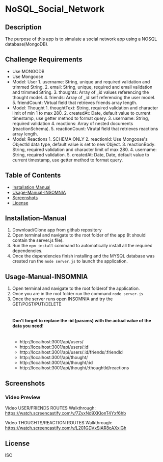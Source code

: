 # NoSQL_Social_Network

## Description 

The purpose of this app is to simulate a social network app using a NOSQL database(MongoDB).

## Challenge Requirements 
 * Use MONGODB
 * Use Mongoose
 * Model: User
       1. username: String, unique and required validation and trimmed String.
       2. email: String, unique, required and email validation and trimmed String.
       3. thoughts: Array of _id values referencing the thought model.
       4. friends: Array of _id self referencing the user model.
       5. friendCount: Virtual field that retrieves friends array length.
 * Model: Thought
       1. thoughtText: String, required validation and character limit of min 1 to max 280.
       2. createdAt: Date, default value to current timestamp, use getter method to format query.
       3. username: String, required validation
       4. reactions: Array of nested documents (reactionSchema).
       5. reactionCount: Virutal field that retrieves reactions array length.
 * Model: Reactions
       1. SCHEMA ONLY
       2. reactionId: Use Mongoose's ObjectId data type, default value is set to new Object.
       3. reactionBody: String, required validation and character limit of max 280.
       4. username: String, required validation.
       5. createdAt: Date, Date, default value to current timestamp, use getter method to format query.
 
## Table of Contents

* [Installation Manual](#installation-manual)
* [Usage-Manual-INSOMNIA](#usage-manual-insomnia)
* [Screenshots](#screenshots)
* [License](#license)

## Installation-Manual

1. Download/Clone app from github repository
2. Open terminal and navigate to the root folder of the app (It should contain the server.js file).
3. Run the `npm install` command to automatically install all the required dependencies.
5. Once the dependencies finish installing and the MYSQL database was created run the `node server.js` to launch the application.

## Usage-Manual-INSOMNIA

1. Open terminal and navigate to the root folderof the application.
2. Once you are in the root folder run the command `node server.js`
3. Once the server runs open INSOMNIA and try the GET/POST/PUT/DELETE </br></br>
    #### Don't forget to replace the :id (params) with the actual value of the data you need! </br></br>
    * http://localhost:3001/api/users/
    * http://localhost:3001/api/users/:id  
    * http://localhost:3001/api/users/:id/friends/:friendId
    * http://localhost:3001/api/thought/
    * http://localhost:3001/api/thought/:id
    * http://localhost:3001/api/thought/:thoughtId/reactions

## Screenshots

### Video Preview
Video USER/FRIENDS ROUTES Walkthrough: https://watch.screencastify.com/v/7ZyxNd9XKIonT4Yxf6hb

Video THOUGHTS/REACTION ROUTES Walkthrough: https://watch.screencastify.com/v/L201GDVxSiAR8cAXxiGh


## License

ISC
    
